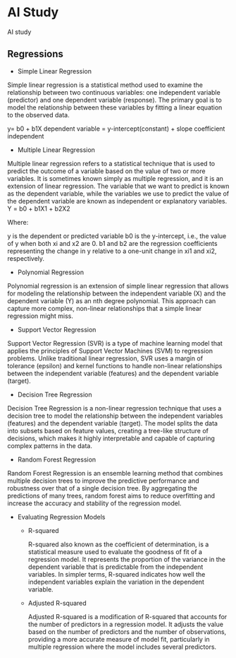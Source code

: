 # AI Study
AI study

## Regressions
* Simple Linear Regression

Simple linear regression is a statistical method used to examine the relationship between two continuous variables: one independent variable (predictor) and one dependent variable (response). The primary goal is to model the relationship between these variables by fitting a linear equation to the observed data.

y= b0 + b1X
dependent variable = y-intercept(constant) + slope coefficient independent

* Multiple Linear Regression

Multiple linear regression refers to a statistical technique that is used to predict the outcome of a variable based on the value of two or more variables. It is sometimes known simply as multiple regression, and it is an extension of linear regression. The variable that we want to predict is known as the dependent variable, while the variables we use to predict the value of the dependent variable are known as independent or explanatory variables.
Y = b0 + b1X1 + b2X2

Where:

y is the dependent or predicted variable
b0 is the y-intercept, i.e., the value of y when both xi and x2 are 0.
b1 and b2 are the regression coefficients representing the change in y relative to a one-unit change in xi1 and xi2, respectively.


* Polynomial Regression

Polynomial regression is an extension of simple linear regression that allows for modeling the relationship between the independent variable (X) and the dependent variable (Y) as an nth degree polynomial. This approach can capture more complex, non-linear relationships that a simple linear regression might miss.


* Support Vector Regression

Support Vector Regression (SVR) is a type of machine learning model that applies the principles of Support Vector Machines (SVM) to regression problems. Unlike traditional linear regression, SVR uses a margin of tolerance (epsilon) and kernel functions to handle non-linear relationships between the independent variable (features) and the dependent variable (target).

* Decision Tree Regression

Decision Tree Regression is a non-linear regression technique that uses a decision tree to model the relationship between the independent variables (features) and the dependent variable (target). The model splits the data into subsets based on feature values, creating a tree-like structure of decisions, which makes it highly interpretable and capable of capturing complex patterns in the data.

* Random Forest Regression

Random Forest Regression is an ensemble learning method that combines multiple decision trees to improve the predictive performance and robustness over that of a single decision tree. By aggregating the predictions of many trees, random forest aims to reduce overfitting and increase the accuracy and stability of the regression model.

* Evaluating Regression Models

    * R-squared

        R-squared also known as the coefficient of determination, is a statistical measure used to evaluate the goodness of fit of a regression model. It represents the proportion of the variance in the dependent variable that is predictable from the independent variables. In simpler terms, R-squared indicates how well the independent variables explain the variation in the dependent variable.

    * Adjusted R-squared

        Adjusted R-squared  is a modification of R-squared that accounts for the number of predictors in a regression model. It adjusts the value based on the number of predictors and the number of observations, providing a more accurate measure of model fit, particularly in multiple regression where the model includes several predictors.
